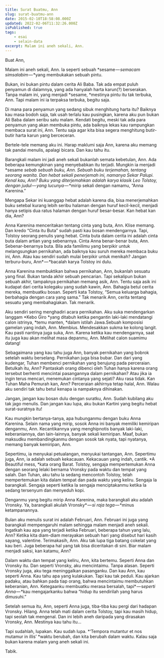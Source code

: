 ```yaml
---
title: Surat Buatmu, Ann
slug: surat-buatmu-ann
date: 2015-02-10T18:58:08.000Z
updated: 2022-02-06T11:32:26.000Z
isPublished: true
tags: 
    - esai
    - selain-data
excerpt: Malam ini aneh sekali, Ann.
---
```


Buat Ann,

Malam ini aneh sekali, Ann. Ia seperti sebuah *sesame — *semacam simsalabim* — *yang membukakan sebuah pintu.

Bukan, ini bukan pintu dalam cerita Ali Baba. Tak ada empat puluh penyamun di dalamnya, yang ada hanyalah harta karun(?) berserakan. Tanpa malam ini, yang menjadi *sesame, *mestinya pintu itu tak terbuka, Ann. Tapi malam ini ia terpaksa terbuka, begitu saja.

Di mana para penyamun yang sedang sibuk menghitung harta itu? Baiknya kau masa bodoh saja, tak usah terlalu kau pusingkan, karena aku pun bukan Ali Baba dalam seribu satu malam. Kendati begitu, meski tak ada para penyamun yang akan membuka pintu, ada baiknya lekas kau rampungkan membaca surat ini, Ann. Tentu saja agar kita bisa segera menghitung butir-butir harta karun yang berceceran.

Bertele-tele memang aku ini. Harap maklumi saja Ann, karena aku memang tak pandai menulis, apalagi bicara. Dan kau tahu itu.

Barangkali malam ini jadi aneh sekali bukanlah semata kebetulan, Ann. Ada beberapa kemungkinan yang menyebabkan itu terjadi. Mungkin ia menjadi *sesame *sebab sebuah buku, Ann. Sebuah buku terjemahan, tentang seorang wanita. Dan hebat sekali penerjemah ini, namanya Sekar Palupi. Kenal kau, Ann? Buku yang diterjemahkan adalah karya klasik Leo Tolstoy, dengan judul* — *yang lucunya* — *mirip sekali dengan namamu, “Anna Karenina.”

Mengapa Sekar ini kuanggap hebat adalah karena dia, bisa menerjemahkan buku setebal kurang lebih seribu halaman dengan huruf kecil-kecil, menjadi hanya setipis dua ratus halaman dengan huruf besar-besar. Kan hebat kan dia, Ann?

Anna Karenina menceritakan tentang cinta yang buta, Ann. Klise memang. Dan kredo “Cinta itu Buta” sudah pasti kau bosan mendengarnya. Tapi, Tolstoy seorang penulis yang hebat. Cinta buta dalam cerita ini adalah cinta buta dalam artian yang sebenarnya. Cinta Anna benar-benar buta, Ann. Sebenar-benarnya buta. Bila ada familimu yang berpikir untuk melangsungkan pernikahan, ada baiknya kau suruh mereka membaca buku ini, Ann. Atau kau sendiri sudah mulai berpikir untuk menikah? Jangan terburu-buru, Ann* — *bacalah karya Tolstoy ini dulu.

Anna Karenina membuktikan bahwa pernikahan, Ann, bukanlah sesuatu yang final. Bukan tanda akhir sebuah pencarian. Tapi sekalipun bukan sebuah akhir, tampaknya pernikahan memang asik, Ann. Tentu saja asik ini kudapat dari cerita kolegaku yang sudah kawin, Ann. Bahagia betul cerita mereka, membuatku bosan. Seperti kata Tolstoy, “Semua keluarga bahagia, berbahagia dengan cara yang sama.” Tak menarik Ann, cerita tentang sesuatu yang membahagiakan. Tak menarik.

Aku sendiri sering menghadiri acara pernikahan. Aku suka mendengarkan langgam *Kebo Giro *yang ditabuh ketika pengantin laki-laki mendatangi calon istrinya, *temu manten, *dalam istilah Jawa.Sebuah komposisi gamelan yang indah, Ann. Membius. Mendesakkan sukma ke kolong langit. Kau pasti nantinya juga suka, Ann. Karena ketika kau mendengarnya, saat itu juga kau akan melihat masa depanmu, Ann. Melihat calon suamimu datang!

Sebagaimana yang kau tahu juga Ann, banyak pernikahan yang bobrok setelah waktu berselang. Pernikahan juga bisa bubar. Dan dari yang kudengar, Tuhan membenci pernikahan yang berujung pada perceraian. Betulkah itu, Ann? Pantaskah orang dibenci oleh Tuhan hanya karena orang tersebut berhenti mencintai pasangannya dalam pernikahan? Atau jika ia ingin terus mencari, menemukan cintanya yang sejati? Aku rasa tidak. Kan Tuhan Maha Pemurah kan, Ann? Perceraian akhirnya tetap halal, Ann. Walau aku sendiri tak tahu betul kenapa ia nampaknya dihinakan.

Jangan, jangan kau bosan dulu dengan suratku, Ann. Sudah kubilang aku tak jago menulis. Dan jangan kau lupa, aku bukan Kartini yang begitu hebat surat-suratnya itu!

Kau mungkin bertanya-tanya, apa hubunganmu dengan buku Anna Karenina. Selain nama yang mirip, sosok Anna ini banyak memiliki kemiripan denganmu, Ann. Kecantikannya yang menghipnotis banyak laki-laki, keberaniannya, dan lain-lainnya, banyak sekali kemiripan. Maaf, bukan maksudku membandingkanmu dengan sosok tak nyata, tapi nyatanya, memang banyak kemiripan, Ann.

Sepertimu, ia menyukai petualangan, menyukai tantangan, Ann. Sepertimu juga, Ann, ia adalah sebuah kekacauan. Kekacauan yang indah, cantik. *A Beautiful mess, *kata orang Barat. Tolstoy, sengaja mempertemukan Anna dengan seorang lelaki bernama Vronsky pada waktu dan tempat yang salah. Dan Tuhan, aku tahu Ia sedang mencontoh Tolstoy, telah mempertemukan kita dalam tempat dan pada waktu yang keliru. Sengaja Ia barangkali. Sengaja seperti ketika Ia sengaja menciptakanmu ketika Ia sedang tersenyum dan menyeduh kopi.

Denganmu yang begitu mirip Anna Karenina, maka barangkali aku adalah Vronsky. Ya, barangkali akulah Vronsky* — *si raja tega* — *minus ketampanannya.

Bulan aku menulis surat ini adalah Februari, Ann. Februari ini juga yang barangkali mempengaruhi malam sehingga malam menjadi aneh sekali. Ingatkah kau apa yang terjadi ketika Februari, beberapa tahun yang lalu, Ann? Ketika kita diam-diam merayakan sebuah hari yang disebut hari kasih sayang, valentine. Terimakasih, Ann. Aku tak lupa tiga batang cokelat yang kau beri. Juga beberapa hal yang tak bisa diceritakan di sini. Biar malam menjadi saksi, kan katamu, Ann?

Dalam waktu dan tempat yang keliru, Ann, kita bertemu. Seperti Anna dan Vronsky itu. Dan seperti Vronsky, aku mencintaimu. Tanpa alasan. Seperti Vronsky juga, aku tega meninggalkan pasanganku. Dan kau Ann, kau seperti Anna. Kau tahu apa yang kulakukan. Tapi kau tak peduli. Kau ajarkan padaku, atau bahkan pada tiap orang, bahwa mencintaimu membutuhkan keberanian, Ann. Ketegaanku membuatku merasa bersalah, tapi* — s*eperti Anna* — *kau mengajarkanku bahwa “hidup itu sendirilah yang harus dimusuhi.”

Setelah semua itu, Ann, seperti Anna juga, tiba-tiba kau pergi dari hadapan Vronsky. Hilang. Anna telah mati dalam cerita Tolstoy, tapi kau masih hidup, tapi seolah tak mengenal. Dan ini lebih aneh daripada yang dirasakan Vronsky, Ann. Mestinya kau tahu itu…

Tapi sudahlah, lupakan. Kau sudah lupa. *‘Tempora mutantur et nos mutamur in illis’ *waktu berubah, dan kita berubah dalam waktu. Kalau saja bukan karena malam yang aneh sekali ini.

Tabik.

